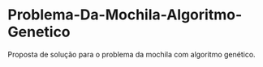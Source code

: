 # Problema-Da-Mochila-Algoritmo-Genetico
Proposta de solução para o problema da mochila com algoritmo genético.
